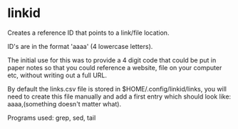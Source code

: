 # linkid
Creates a reference ID that points to a link/file location.

ID's are in the format 'aaaa' (4 lowercase letters).

The initial use for this was to provide a 4 digit code that could be put in paper notes so that you could reference a website, file on your computer etc, without writing out a full URL.

By default the links.csv file is stored in $HOME/.config/linkid/links, you will need to create this file manually and add a first entry which should look like: aaaa,(something doesn't matter what).

Programs used: grep, sed, tail
